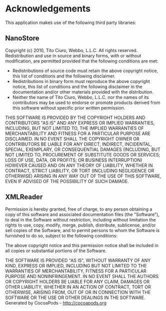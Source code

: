 # Acknowledgements
This application makes use of the following third party libraries:

## NanoStore

Copyright (c) 2010, Tito Ciuro, Webbo, L.L.C. All rights reserved.
Redistribution and use in source and binary forms, with or without
modification, are permitted provided that the following conditions are met:

 * Redistributions of source code must retain the above copyright notice, this
list of conditions and the following disclaimer.
 * Redistributions in binary form must reproduce the above copyright notice,
this list of conditions and the following disclaimer in the documentation
and/or other materials provided with the distribution.
 * Neither the name of Tito Ciuro, Webbo, L.L.C. nor the names of its
contributors may be used to endorse or promote products derived from this
software without specific prior written permission.

THIS SOFTWARE IS PROVIDED BY THE COPYRIGHT HOLDERS AND CONTRIBUTORS
"AS IS" AND ANY EXPRESS OR IMPLIED WARRANTIES, INCLUDING, BUT NOT
LIMITED TO, THE IMPLIED WARRANTIES OF MERCHANTABILITY AND FITNESS
FOR A PARTICULAR PURPOSE ARE DISCLAIMED. IN NO EVENT SHALL THE
COPYRIGHT OWNER OR CONTRIBUTORS BE LIABLE FOR ANY DIRECT, INDIRECT,
INCIDENTAL, SPECIAL, EXEMPLARY, OR CONSEQUENTIAL DAMAGES (INCLUDING,
BUT NOT LIMITED TO, PROCUREMENT OF SUBSTITUTE GOODS OR SERVICES;
LOSS OF USE, DATA, OR PROFITS; OR BUSINESS INTERRUPTION) HOWEVER CAUSED
AND ON ANY THEORY OF LIABILITY, WHETHER IN CONTRACT, STRICT LIABILITY,
OR TORT (INCLUDING NEGLIGENCE OR OTHERWISE) ARISING IN ANY WAY OUT OF
THE USE OF THIS SOFTWARE, EVEN IF ADVISED OF THE POSSIBILITY OF SUCH
DAMAGE.


## XMLReader

Permission is hereby granted, free of charge, to any person obtaining a copy
of this software and associated documentation files (the "Software"), to deal
in the Software without restriction, including without limitation the rights
to use, copy, modify, merge, publish, distribute, sublicense, and/or sell
copies of the Software, and to permit persons to whom the Software is
furnished to do so, subject to the following conditions:

The above copyright notice and this permission notice shall be included in
all copies or substantial portions of the Software.

THE SOFTWARE IS PROVIDED "AS IS", WITHOUT WARRANTY OF ANY KIND, EXPRESS OR
IMPLIED, INCLUDING BUT NOT LIMITED TO THE WARRANTIES OF MERCHANTABILITY,
FITNESS FOR A PARTICULAR PURPOSE AND NONINFRINGEMENT. IN NO EVENT SHALL THE
AUTHORS OR COPYRIGHT HOLDERS BE LIABLE FOR ANY CLAIM, DAMAGES OR OTHER
LIABILITY, WHETHER IN AN ACTION OF CONTRACT, TORT OR OTHERWISE, ARISING FROM,
OUT OF OR IN CONNECTION WITH THE SOFTWARE OR THE USE OR OTHER DEALINGS IN
THE SOFTWARE.
Generated by CocoaPods - http://cocoapods.org
